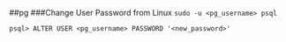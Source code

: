 ##pg
###Change User Password from Linux
`sudo -u <pg_username> psql`

`psql> ALTER USER <pg_username> PASSWORD '<new_password>'`
